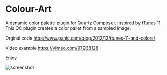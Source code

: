 Colour-Art
==========

A dynamic color palette plugin for Quartz Composer. Inspired by iTunes 11. This QC plugin creates a color pallet from a sampled image. 

Orginal code
http://www.panic.com/blog/2012/12/itunes-11-and-colors/

Video example 
https://vimeo.com/97938128

Enjoy



![screenshot](http://justaddmusicmedia.com/wp-content/uploads/2014/06/ColorArtThumbWeb.jpg)
